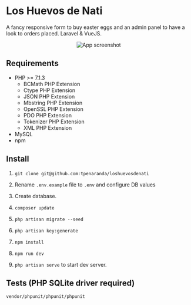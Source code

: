 # Los Huevos de Nati
A fancy responsive form to buy easter eggs and an admin panel to have a look to orders placed. Laravel & VueJS.

<p align="center">
  <img src="https://raw.githubusercontent.com/tpenaranda/loshuevosdenati/master/screenshot.png" alt="App screenshot"/>
</p>

## Requirements

* PHP >= 7.1.3
    * BCMath PHP Extension
    * Ctype PHP Extension
    * JSON PHP Extension
    * Mbstring PHP Extension
    * OpenSSL PHP Extension
    * PDO PHP Extension
    * Tokenizer PHP Extension
    * XML PHP Extension
* MySQL
* npm

## Install

1. `git clone git@github.com:tpenaranda/loshuevosdenati`

2. Rename `.env.example` file to `.env` and configure DB values

3. Create database.

4. `composer update`

5. `php artisan migrate --seed`

6. `php artisan key:generate`

7. `npm install`

8. `npm run dev`

9. `php artisan serve` to start dev server.

## Tests (PHP SQLite driver required)
`vendor/phpunit/phpunit/phpunit`
